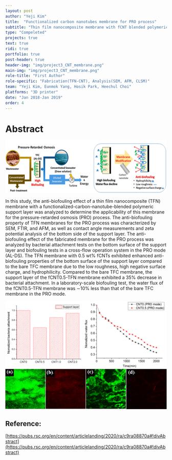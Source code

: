 ```yaml
---
layout: post
author: "Yeji Kim"
title:  "Functionalized carbon nanotubes membrane for PRO process"
subtitle: "Thin film nanocomposite membrane with fCNT blended polymeric support "
type: "Compeleted"
projects: true
text: true
ridi: true
portfolio: true
post-header: true
header-img: "img/project3_CNT_membrane.png"
main-img: "img/project3_CNT_membrane.png"
role-title: "First Author"
role-specific: "Fabrication(TFN-CNT), Analysis(SEM, AFM, CLSM)"
team: "Yeji Kim, Eunmok Yang, Hosik Park, Heechul Choi"
platforms: "3D printer"
date: "Jan 2018-Jan 2019"
order: 4
---
```

# Abstract

![project3_concept_figure](img/concept_figure.png)

In this study, the anti-biofouling effect of a thin film nanocomposite (TFN) membrane with a functionalized-carbon-nanotube-blended polymeric support layer was analyzed to determine the applicability of this membrane for the pressure-retarded osmosis (PRO) process. The anti-biofouling property of TFN membranes for the PRO process was characterized by SEM, FTIR, and AFM, as well as contact angle measurements and zeta potential analysis of the bottom side of the support layer. The anti-biofouling effect of the fabricated membrane for the PRO process was analyzed by bacterial attachment tests on the bottom surface of the support layer and biofouling tests in a cross-flow operation system in the PRO mode (AL-DS). The TFN membrane with 0.5 wt% fCNTs exhibited enhanced anti-biofouling properties of the bottom surface of the support layer compared to the bare TFC membrane due to the low roughness, high negative surface charge, and hydrophilicity. Compared to the bare TFC membrane, the support layer of the fCNT0.5-TFN membrane exhibited a 35% decrease in bacterial attachment. In a laboratory-scale biofouling test, the water flux of the fCNT0.5-TFN membrane was ∼10% less than that of the bare TFC membrane in the PRO mode.

![project3_concept_figure](img/paper_result_img1.png)
<br>
![project3_concept_figure](img/paper_result_img2.png)

## Reference:
[https://pubs.rsc.org/en/content/articlelanding/2020/ra/c9ra08870a#!divAbstract](https://pubs.rsc.org/en/content/articlelanding/2020/ra/c9ra08870a#!divAbstract)

